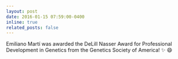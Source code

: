 ```yaml
---
layout: post
date: 2016-01-15 07:59:00-0400
inline: true
related_posts: false
---
```


Emiliano Martí was awarded the DeLill Nasser Award for Professional Development in Genetics from the Genetics Society of America! :sparkles: :smile:
